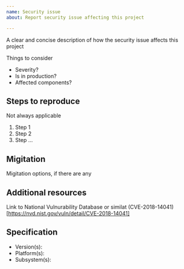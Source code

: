 ```yaml
---
name: Security issue
about: Report security issue affecting this project

---
```


A clear and concise description of how the security issue affects this project

Things to consider
 * Severity?
 * Is in production?
 * Affected components?

## Steps to reproduce

Not always applicable
 1. Step 1
 2. Step 2
 3. Step ...

## Migitation

Migitation options, if there are any

## Additional resources

Link to National Vulnurability Database or similat (CVE-2018-14041)[https://nvd.nist.gov/vuln/detail/CVE-2018-14041]

## Specification

- Version(s):
- Platform(s):
- Subsystem(s):
